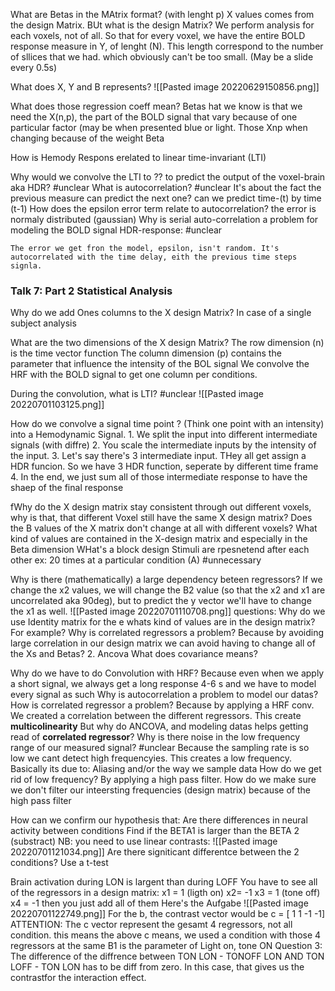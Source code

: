 What are Betas in the  MAtrix format? (with lenght  p)
X values comes from the design Matrix. BUt what is the design Matrix?
We perform analysis for each voxels, not of all. So that for every voxel, we have the entire BOLD response measure in Y, of lenght (N). This length correspond to the number of sllices that we had.  which obviously can't be too small. (May be a slide every 0.5s)

What does X, Y and B represents?
	![[Pasted image 20220629150856.png]]


What does those regression coeff mean? Betas
	hat we know is that we need the X(n,p), the part of the BOLD signal that vary because of one particular factor (may be when presented blue or light. Those Xnp when changing because of the weight Beta 

How is Hemody Respons erelated to linear time-invariant (LTI)

Why would we convolve the LTI to ?? to predict the output of the voxel-brain aka HDR? #unclear 
What is autocorrelation? #unclear 
	It's about the fact the previous measure can predict the next one?
	can we predict time-(t) by time (t-1)
How does the epsilon error term relate to autocorrelation?
	the error is normaly distributed (gaussian)
Why is serial auto-correlation a problem for modeling the BOLD signal HDR-response: #unclear 

	The error we get fron the model, epsilon, isn't random. It's autocorrelated with the time delay, eith the previous time steps signla.


### Talk 7: Part 2 Statistical Analysis

Why do we add Ones columns to the  X design Matrix?
	In case of a single subject analysis

What are the two dimensions of the X design Matrix?
	The row dimension (n) is the time vector function 
	The column dimension (p) contains the parameter that influence the intensity of the BOL signal
We convolve the HRF with the BOLD signal to get one column per conditions. 

During the convolution, what is LTI? #unclear
	![[Pasted image 20220701103125.png]]

How do we convolve a signal time point ? (Think one point with an intensity) into a Hemodynamic Signal.
	1. We  split the input into different intermediate signals (with diffre)
	2. You scale the intermediate inputs by the intensity of the input. 
	3. Let's say there's 3  intermediate input. THey all get assign a HDR funcion. So we have 3 HDR function, seperate by different time frame
	4. In the end, we just sum all of those intermediate response to have the shaep of the final response

fWhy do the X design matrix stay consistent through out different voxels, why is that, that different Voxel still have the same X design matrix? Does the B values of the X matrix don't change at all with different voxels? What kind of values are contained in the X-design matrix and especially in the Beta dimension
WHat's a block design
	Stimuli are rpesnetend after each other ex: 20 times at a particular condition (A) #unnecessary 

Why is there (mathematically) a large dependency beteen regressors?
	If we change the x2 values, we will change the B2 value (so that the x2 and x1 are uncorrelated aka 90deg), but to predict the y vector we'll have to change the x1 as well. 
	![[Pasted image 20220701110708.png]]
questions: Why do we use Identity matrix for the e
whats kind of values are in the design matrix? For example?
Why is correlated regressors a problem?
	Because by avoiding large correlation in our design matrix we can avoid having to change all of the Xs and Betas?
	2. Ancova
What does covariance means?

 Why do we have to do Convolution with  HRF?
	 Because even when we apply a short signal, we always get a long response 4-6 s and we have to model every signal as such
Why is autocorrelation a problem to model our datas?
How is correlated regressor a problem?
	Because by applying a HRF conv. We created a correlation between the different regressors. 
	This create **multicolinearity**
But why do ANCOVA, and modeling datas helps getting read of **correlated regressor**?
Why is there noise in the low frequency range of our measured signal? #unclear
	Because the sampling rate is so low we cant detect high frequencyies. This creates a low frequency. Basically its due to: Aliasing and/or the way we sample data
How do we get rid of low frequency?
	By applying a high pass filter.
How do we make sure we don't filter our inteersting frequencies (design matrix) because of the high pass filter

How can we confirm our hypothesis that: Are there differences in neural activity between conditions
	Find if the BETA1 is larger than the BETA 2 (substract)
		NB: you need to use linear contrasts: ![[Pasted image 20220701121034.png]]
Are there signiticant differentce between the 2 conditions?
	Use a t-test

Brain activation during LON is largent than during LOFF
	You have to see all of the regressors in a design matrix:
		x1 = 1 (ligth on) x2= -1 x3 = 1 (tone off) x4 = -1
	then you just add all of them 
Here's the Aufgabe
	![[Pasted image 20220701122749.png]]
	For the b, the contrast vector would be c = [ 1 1 -1 -1]
	ATTENTION: The c vector represent the gesamt 4 regressors, not all  condition. this means the above c means, we used a condition with those 4 regressors at the same B1 is the parameter of Light on, tone ON
	Question 3:
		The difference of the diffrence between TON LON - TONOFF LON  AND TON LOFF - TON LON has to be diff  from zero. In this case, that gives us the contrastfor the interaction effect.